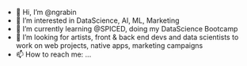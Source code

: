 - 👋 Hi, I’m @ngrabin
- 👀 I’m interested in DataScience, AI, ML, Marketing 
- 🌱 I’m currently learning @SPICED, doing my DataScience Bootcamp
- 💞️ I’m looking for artists, front & back end devs and data scientists to work on web projects, native apps, marketing campaigns
- 📫 How to reach me: ...

<!---
ngrabin/ngrabin is a ✨ special ✨ repository because its `README.md` (this file) appears on your GitHub profile.
You can click the Preview link to take a look at your changes.
--->
